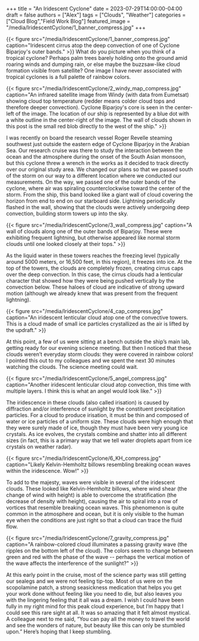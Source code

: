 +++
title = "An Iridescent Cyclone"
date = 2023-07-29T14:00:00-04:00
draft = false
authors = ["Alex"]
tags = ["Clouds", "Weather"]
categories = ["Cloud Blog","Field Work Blog"]
featured_image = "/media/IridescentCyclone/1_banner_compress.jpg"
+++

{{< figure src="/media/IridescentCyclone/1_banner_compress.jpg" caption="Iridescent cirrus atop the deep convection of one of Cyclone Biparjoy's outer bands." >}}
What do you picture when you think of a tropical cyclone? Perhaps palm trees barely holding onto the ground amid roaring winds and dumping rain, or else maybe the buzzsaw-like cloud formation visible from satellite? One image I have never associated with tropical cyclones is a full palette of rainbow colors. 

{{< figure src="/media/IridescentCyclone/2_windy_map_compress.jpg" caption="An infrared satellite image from Windy (with data from Eumetsat) showing cloud top temperature (redder means colder cloud tops and therefore deeper convection). Cyclone Biparjoy's core is seen in the center-left of the image. The location of our ship is represented by a blue dot with a white outline in the center-right of the image. The wall of clouds shown in this post is the small red blob directly to the west of the ship." >}}

I was recently on board the research vessel Roger Revelle steaming southwest just outside the eastern edge of Cyclone Biparjoy in the Arabian Sea. Our research cruise was there to study the interaction between the ocean and the atmosphere during the onset of the South Asian monsoon, but this cyclone threw a wrench in the works as it decided to track directly over our original study area. We changed our plans so that we passed south of the storm on our way to a different location where we conducted our measurements. On the way, we passed one of the outer bands of the cyclone, where air was spiraling counterclockwise toward the center of the storm. From the ship, this band looked like a giant wall of cloud covering the horizon from end to end on our starboard side. Lightning periodically flashed in the wall, showing that the clouds were actively undergoing deep convection, building storm towers up into the sky. 

{{< figure src="/media/IridescentCyclone/3_wall_compress.jpg" caption="A wall of clouds along one of the outer bands of Biparjoy. These were exhibiting frequent lightning, but otherwise appeared like normal storm clouds until one looked closely at their tops." >}}

As the liquid water in these towers reaches the freezing level (typically around 5000 meters, or 16,500 feet, in this region), it freezes into ice. At the top of the towers, the clouds are completely frozen, creating cirrus caps over the deep convection. In this case, the cirrus clouds had a lenticular character that showed how they were being pushed vertically by the convection below. These haloes of cloud are indicative of strong upward motion (although we already knew that was present from the frequent lightning). 

{{< figure src="/media/IridescentCyclone/4_cap_compress.jpg" caption="An iridescent lenticular cloud atop one of the convective towers. This is a cloud made of small ice particles crystallized as the air is lifted by the updraft." >}}

At this point, a few of us were sitting at a bench outside the ship’s main lab, getting ready for our evening science meeting. But then I noticed that these clouds weren’t everyday storm clouds: they were covered in rainbow colors! I pointed this out to my colleagues and we spent the next 30 minutes watching the clouds. The science meeting could wait. 

{{< figure src="/media/IridescentCyclone/5_angel_compress.jpg" caption="Another iridescent lenticular cloud atop convection, this time with multiple layers. I think this is what an angel would look like." >}}

The iridescence in these clouds (also called irisation) is caused by diffraction and/or interference of sunlight by the constituent precipitation particles. For a cloud to produce irisation, it must be thin and composed of water or ice particles of a uniform size. These clouds were high enough that they were surely made of ice, though they must have been very young ice crystals. As ice evolves, the crystals combine and shatter into all different sizes (in fact, this is a primary way that we tell water droplets apart from ice crystals on weather radar). 

{{< figure src="/media/IridescentCyclone/6_KH_compress.jpg" caption="Likely Kelvin-Hemholtz billows resembling breaking ocean waves within the iridescence. Wow!" >}}

To add to the majesty, waves were visible in several of the iridescent clouds. These looked like Kelvin-Hemholtz billows, where wind shear (the change of wind with height) is able to overcome the stratification (the decrease of density with height), causing the air to spiral into a row of vortices that resemble breaking ocean waves. This phenomenon is quite common in the atmosphere and ocean, but it is only visible to the human eye when the conditions are just right so that a cloud can trace the fluid flow. 

{{< figure src="/media/IridescentCyclone/7_gravity_compress.jpg" caption="A rainbow-colored cloud illuminates a passing gravity wave (the ripples on the bottom left of the cloud). The colors seem to change between green and red with the phase of the wave -- perhaps the vertical motion of the wave affects the interference of the sunlight?" >}}

At this early point in the cruise, most of the science party was still getting our sealegs and we were not feeling tip-top. Most of us were on the scopolamine patch, a strong seasickness medication that helps you get your work done without feeling like you need to die, but also leaves you with the lingering feeling that it all was a dream. I wish I could have been fully in my right mind for this peak cloud experience, but I’m happy that I could see this rare sight at all. It was so amazing that it felt almost mystical. A colleague next to me said, “You can pay all the money to travel the world and see the wonders of nature, but beauty like this can only be stumbled upon.” Here’s hoping that I keep stumbling.





